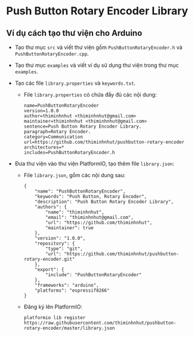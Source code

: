 # Push Button Rotary Encoder Library

## Ví dụ cách tạo thư viện cho Arduino

* Tạo thư mục ``src`` và viết thư viện gồm ``PushButtonRotaryEncoder.h`` và ``PushButtonRotaryEncoder.cpp``.

* Tạo thư mục ``examples`` và viết ví dụ sử dụng thư viện trong thư mục ``examples``.

* Tạo các file ``library.properties`` và ``keywords.txt``.

  * File ``library.properties`` có chứa đầy đủ các nội dung:

        name=PushButtonRotaryEncoder
        version=1.0.0
        author=thiminhnhut <thiminhnhut@gmail.com>
        maintainer=thiminhnhut <thiminhnhut@gmail.com>
        sentence=Push Button Rotary Encoder Library.
        paragraph=Rotary Encoder.
        category=Communication
        url=https://github.com/thiminhnhut/pushbutton-rotary-encoder
        architectures=*
        includes=PushButtonRotaryEncoder.h

* Đưa thư viện vào thư viện PlatformIO, tạo thêm file ``library.json``:

  * File ``library.json``, gồm các nội dung sau:

        {
            "name": "PushButtonRotaryEncoder",
            "keywords": "Push Button, Rotary Encoder",
            "description": "Push Button Rotary Encoder Library",
            "authors": {
                "name": "thiminhnhut",
                "email": "thiminhnhut@gmail.com",
                "url": "https://github.com/thiminhnhut",
                "maintainer": true
            },
            "version": "1.0.0",
            "repository": {
                "type": "git",
                "url": "https://github.com/thiminhnhut/pushbutton-rotary-encoder.git"
            },
            "export": {
                "include": "PushButtonRotaryEncoder"
            },
            "frameworks": "arduino",
            "platforms": "espressif8266"
        }

  * Đăng ký lên PlatformIO:

        platformio lib register https://raw.githubusercontent.com/thiminhnhut/pushbutton-rotary-encoder/master/library.json
